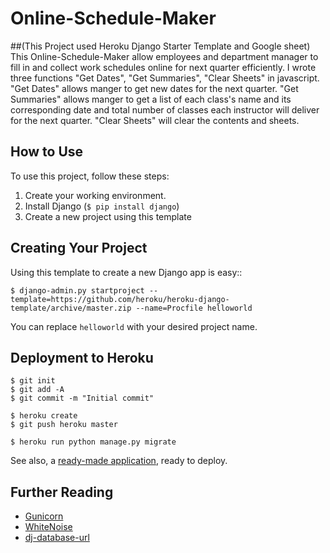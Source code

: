 # Online-Schedule-Maker
##(This Project used Heroku Django Starter Template and Google sheet)
This Online-Schedule-Maker allow employees and department manager to fill in and collect work schedules online for next quarter efficiently. I wrote three functions "Get Dates", "Get Summaries", "Clear Sheets" in javascript. "Get Dates" allows manger to get new dates for the next quarter. "Get Summaries" allows manger to get a list of each class's name and its corresponding date and total number of classes each instructor will deliver for the next quarter. "Clear Sheets" will clear the contents and sheets. 
## How to Use

To use this project, follow these steps:

1. Create your working environment.
2. Install Django (`$ pip install django`)
3. Create a new project using this template

## Creating Your Project

Using this template to create a new Django app is easy::

    $ django-admin.py startproject --template=https://github.com/heroku/heroku-django-template/archive/master.zip --name=Procfile helloworld

You can replace ``helloworld`` with your desired project name.

## Deployment to Heroku

    $ git init
    $ git add -A
    $ git commit -m "Initial commit"

    $ heroku create
    $ git push heroku master

    $ heroku run python manage.py migrate

See also, a [ready-made application](https://github.com/heroku/python-getting-started), ready to deploy.

## Further Reading

- [Gunicorn](https://warehouse.python.org/project/gunicorn/)
- [WhiteNoise](https://warehouse.python.org/project/whitenoise/)
- [dj-database-url](https://warehouse.python.org/project/dj-database-url/)
